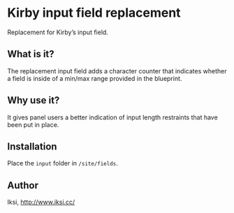 # Kirby input field replacement

Replacement for Kirby’s input field.

## What is it?

The replacement input field adds a character counter that indicates whether a field is inside of a min/max range provided in the blueprint.

## Why use it?

It gives panel users a better indication of input length restraints that have been put in place.

## Installation

Place the `input` folder in `/site/fields`.

## Author
Iksi, <http://www.iksi.cc/>